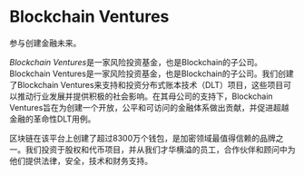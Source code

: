 # 

# Blockchain Ventures

参与创建金融未来。

*‎Blockchain Ventures‎*‎是一家风险投资基金，也是Blockchain的子公司。Blockchain Ventures是一家风险投资基金，也是Blockchain的子公司。我们创建了Blockchain Ventures来支持和投资分布式账本技术（DLT）项目，这些项目可以推动行业发展并提供积极的社会影响。在其母公司的支持下，Blockchain Ventures旨在为创建一个开放，公平和可访问的金融体系做出贡献，并促进超越金融的革命性DLT用例。

区块链在该平台上创建了超过8300万个钱包，是加密领域最值得信赖的品牌之一。我们投资于股权和代币项目，并从我们才华横溢的员工，合作伙伴和顾问中为他们提供法律，安全，技术和财务支持。

